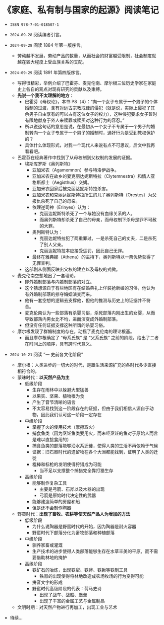 # 《家庭、私有制与国家的起源》阅读笔记

- `ISBN 978-7-01-018507-1`

- `2024-09-28` 阅读编者引言。
- `2024-09-28` 阅读 1884 年第一版序言。
  - 劳动越不发展，劳动产品的数量，从而社会的财富越受限制，社会制度就越在较大程度上受血族关系的支配。
- `2024-09-29` 阅读 1891 年第四版序言。
  - 写得很精彩，举例介绍了巴霍芬、麦克伦南、摩尔根三位历史学家在家庭史上各自的观点对现有研究的贡献以及束缚。
  - **先说一个我不太理解的地方**：
    - 巴霍芬《母权论》，本书 P8（4）：“向一个女子专属于**一个**男子的个体婚制的过渡，含有对远古宗教戒律的侵犯（就是说，实际上侵犯了其余男子自由享有的可以占有这位女子的权力），这种侵犯要求女子暂时有限地献身于外人来赎罪或赎买对这种行为的容忍。”
    - 所以说这句话的意思是说，在最初从一个女子不专属于一个男子的婚制转向一个女子专属于一个男子的婚制时，通奸行为是受到教权保护的？
    - 具体什么体现形式，对我一个现代人来说有点不可思议，后文中我再看看吧。
  - 巴霍芬在经典著作中找到了从母权制到父权制的发展的证据。
    - 埃斯库罗斯《奥列斯特》
      - 亚加米农（Agamemnon）参与特洛伊战争。
      - 亚加米农在故乡的妻克丽达妮斯特拉（Clytemnestra）和情人亚格斯都士（Aegisthus）交媾。
      - 亚加米农回家后被克丽达妮斯特拉杀害。
      - 亚加米农和克丽达妮斯特拉所生的儿子奥列斯特（Orestes）为父报仇杀死了自己的母亲。
      - 依理逆司神（Erinyes）认为：
        - 克丽达妮斯特杀死了一个与她没有血缘关系的人。
        - 而奥列斯特却杀死了自己的母亲，而母权制下杀母是罪不可赦的大罪。
      - 奥列斯特认为：
        - 克丽达妮特拉犯了两重罪过，一是杀死自己的丈夫，二是杀死了别人父亲。
        - 克丽达妮特拉本应接受惩罚，因此自己无罪。
      - 最终在雅典娜（Athena）的主持下，奥列斯特以一票优势获得了无罪宣判。
    - 这部剧从侧面反映出父权的建立以及母权的式微。
  - 麦克伦南空想地出了一套理论，
    - 即外婚制部落与内婚制部落的对立。
    - 这个猜想源自于有些地区有在结婚典礼上佯装抢新娘的习俗，他认为有外婚制部落的掠夺婚姻演变而来。
    - 他有一套空想的逻辑去支撑他，但他的推测与历史上的证据并不符合。
    - 麦克伦南认为一些部落有杀婴习俗，杀死部落内刚出生的女婴，从而导致部落内男女比不均，进而演变成外婚制部落。
    - 但没有任何证据支撑这种所谓的杀婴习俗。
  - 摩尔根发现了群婚制度的存在，动摇了麦克伦南的理论根基。
    - 而且摩尔根确定了 “母系氏族” 是 “父系氏族” 之前的阶段，给出了二者在时间上的顺序，具有跨时代意义。

- `2024-10-21` 阅读 “一 史前各文化阶段”
  - 摩尔根：人类进步的一切大的时代，是跟生活来源扩充的各时代多少直接相符合的。
  - 蒙昧时代：**以天然产品为主**
    - 低级阶段
      - 生存在雨林中以躲避大型猛兽
      - 以果实、坚果、植物根为食
      - 产生了音节清晰的语言
      - 不太容易找到这一阶段存在的证据，但由于我们相信人源自于动物，因此我们认可这一阶段一定存在
    - 中级阶段
      - 掌握了火的使用技术（摩擦取火）
      - 捕食鱼类（因为烹饪鱼类要用火，而未经烹饪的鱼对于原始人而言是难以直接食用的）
      - 捕食鱼类的部落能够沿水系迁徙，使得人类的生活不再依赖于气候
      - 证据：旧石器时代的遗留物在各个大洲都能找到，证明了人类的迁徙
      - 棍棒和标枪的发明使得狩猎成为可能
        - 当不足以支撑整个捕猎完全靠打猎生存
    - 高级阶段
      - 能够制作复杂工具
        - 主要是弓箭、石斧以及木器的出现
        - 弓箭是原始时代决定性的武器
      - 能够建造简单的房屋和船
      - 但是还不会制作陶器
  - 野蛮时代：**出现了畜牧、农耕等使天然产品人为增加的方法**
    - 低级阶段
      - 为什么说陶器是野蛮时代的开始，因为陶器是耐火容器
      - 野蛮时代下部落分化为畜牧部落和种植部落
    - 中级阶段
      - 驯养家畜或灌溉
      - 生产技术的进步使得人类部落能够生存在水草丰美的平原，而不需要借助林地的掩护
    - 高级阶段
      - 铁矿石的冶炼，出现铁犁、铁斧、铁锹等铁制工具
        - 铁器的出现使得将林地改造成农场牧场的行为变得可能
      - 拼音文字的形成
      - 野蛮时代高级阶段的代表：荷马史诗
        - 出现了战车、战船、堡垒
        - 出现了丰富的金属工艺与金属制品
  - 文明时期：对天然产物进行再加工，出现工业与艺术
- 待续...

